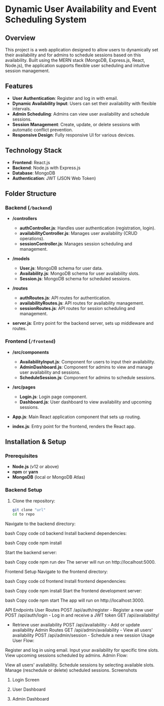 # Dynamic User Availability and Event Scheduling System

## Overview

This project is a web application designed to allow users to dynamically set their availability and for admins to schedule sessions based on this availability. Built using the MERN stack (MongoDB, Express.js, React, Node.js), the application supports flexible user scheduling and intuitive session management.

## Features

- **User Authentication**: Register and log in with email.
- **Dynamic Availability Input**: Users can set their availability with flexible intervals.
- **Admin Scheduling**: Admins can view user availability and schedule sessions.
- **Session Management**: Create, update, or delete sessions with automatic conflict prevention.
- **Responsive Design**: Fully responsive UI for various devices.

## Technology Stack

- **Frontend**: React.js
- **Backend**: Node.js with Express.js
- **Database**: MongoDB
- **Authentication**: JWT (JSON Web Token)

## Folder Structure

### Backend (`/backend`)
- **/controllers**
  - **authController.js**: Handles user authentication (registration, login).
  - **availabilityController.js**: Manages user availability (CRUD operations).
  - **sessionController.js**: Manages session scheduling and management.
  
- **/models**
  - **User.js**: MongoDB schema for user data.
  - **Availability.js**: MongoDB schema for user availability slots.
  - **Session.js**: MongoDB schema for scheduled sessions.

- **/routes**
  - **authRoutes.js**: API routes for authentication.
  - **availabilityRoutes.js**: API routes for availability management.
  - **sessionRoutes.js**: API routes for session scheduling and management.

- **server.js**: Entry point for the backend server, sets up middleware and routes.

### Frontend (`/frontend`)
- **/src/components**
  - **AvailabilityInput.js**: Component for users to input their availability.
  - **AdminDashboard.js**: Component for admins to view and manage user availability and sessions.
  - **ScheduleSession.js**: Component for admins to schedule sessions.

- **/src/pages**
  - **Login.js**: Login page component.
  - **Dashboard.js**: User dashboard to view availability and upcoming sessions.

- **App.js**: Main React application component that sets up routing.
- **index.js**: Entry point for the frontend, renders the React app.

## Installation & Setup

### Prerequisites
- **Node.js** (v12 or above)
- **npm** or **yarn**
- **MongoDB** (local or MongoDB Atlas)

### Backend Setup
1. Clone the repository:
   ```bash
   git clone "url"
   cd to repo
Navigate to the backend directory:

bash
Copy code
cd backend
Install backend dependencies:

bash
Copy code
npm install

Start the backend server:

bash
Copy code
npm run dev
The server will run on http://localhost:5000.

Frontend Setup
Navigate to the frontend directory:

bash
Copy code
cd frontend
Install frontend dependencies:

bash
Copy code
npm install
Start the frontend development server:

bash
Copy code
npm start
The app will run on http://localhost:3000.

API Endpoints
User Routes
POST /api/auth/register - Register a new user
POST /api/auth/login - Log in and receive a JWT token
GET /api/availability/
- Retrieve user availability
POST /api/availability - Add or update availability
Admin Routes
GET /api/admin/availability - View all users' availability
POST /api/admin/session - Schedule a new session
Usage
User Flow:

Register and log in using email.
Input your availability for specific time slots.
View upcoming sessions scheduled by admins.
Admin Flow:

View all users' availability.
Schedule sessions by selecting available slots.
Manage (reschedule or delete) scheduled sessions.
Screenshots
1. Login Screen

2. User Dashboard

3. Admin Dashboard
